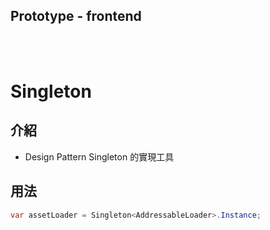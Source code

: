 ## Prototype - frontend

<br><br>

# Singleton

## 介紹

- Design Pattern Singleton 的實現工具

## 用法

```cs
var assetLoader = Singleton<AddressableLoader>.Instance;
```
    
